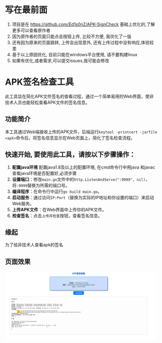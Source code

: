 # 写在最前面

1. 项目是在 https://github.com/Ed1s0nZ/APK-SignCheck 基础上优化的,了解更多可以查看原作者
2. 因为原作者的页面只能点击按钮上传, 比较不方便, 我优化了一版
3. 还有因为原来的页面跳转, 上传会出现意外, 还有上传过程中没有响应,体验较差
4. 基于以上原因优化, 目前只能在windows平台使用, 请不要构建linux
5. 如果有优化,或者需求,可以提交issues,我可能会修改

# APK签名检查工具

此工具旨在简化APK文件签名的查看过程，通过一个简单易用的Web界面，使非技术人员也能轻松查看APK文件的签名信息。

## 功能简介

本工具通过Web端接收上传的APK文件，后端运行`keytool -printcert -jarfile <apk>`命令后，将签名信息显示在Web页面上，简化了签名检查流程。

## 快速开始, 要使用此工具，请按以下步骤操作：

1. **配置java环境** 配置java1.8及以上的配置环境, 在cmd命令行中用java 和javac 查看java环境是否配置好,必须步骤
2. **设置端口**：修改`main.go`文件中的`http.ListenAndServe(":9999", nil)`，将`:9999`替换为所需的端口号。
3. **编译程序**：在命令行中运行`go build main.go`。
4. **启动服务**：通过访问`IP:Port`（替换为实际的IP地址和你设置的端口）来启动Web服务。
5. **上传APK文件**：在Web界面中上传你的APK文件。
6. **检查签名**：点击`上传并检查`按钮，查看签名信息。

## 缘起

为了给非技术人查看apk的签名

## 页面效果

<img src="./image/view.jpg" width="500px" height="225px" >




